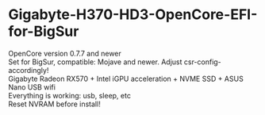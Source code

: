 # Gigabyte-H370-HD3-OpenCore-EFI-for-BigSur
OpenCore version 0.7.7 and newer<br>
Set for BigSur, compatible: Mojave and newer. Adjust csr-config-accordingly!<br>
Gigabyte Radeon RX570 + Intel iGPU acceleration + NVME SSD + ASUS Nano USB wifi<br>
Everything is working: usb, sleep, etc<br>
Reset NVRAM before install!<br>
